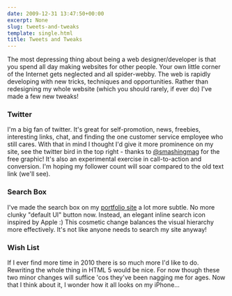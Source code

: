 ```yaml
---
date: 2009-12-31 13:47:50+00:00
excerpt: None
slug: tweets-and-tweaks
template: single.html
title: Tweets and Tweaks
---
```


The most depressing thing about being a web designer/developer is that you spend all day making websites for other people. Your own little corner of the Internet gets neglected and all spider-webby. The web is rapidly developing with new tricks, techniques and opportunities. Rather than redesigning my whole website (which you should rarely, if ever do) I've made a few new tweaks!

### Twitter

I'm a big fan of twitter. It's great for self-promotion, news, freebies, interesting links, chat, and finding the one customer service employee who still cares. With that in mind I thought I'd give it more prominence on my site, see the twitter bird in the top right - thanks to [@smashingmag](http://twitter.com/smashingmag) for the free graphic! It's also an experimental exercise in call-to-action and conversion. I'm hoping my follower count will soar compared to the old text link (we'll see).

### Search Box

I've made the search box on my [portfolio site](https://dbushell.com) a lot more subtle. No more clunky "default UI" button now. Instead, an elegant inline search icon inspired by Apple :) This cosmetic change balances the visual hierarchy more effectively. It's not like anyone needs to search my site anyway!

### Wish List

If I ever find more time in 2010 there is so much more I'd like to do. Rewriting the whole thing in HTML 5 would be nice. For now though these two minor changes will suffice 'cos they've been nagging me for ages. Now that I think about it, I wonder how it all looks on my iPhone...
